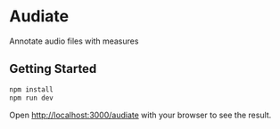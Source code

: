 # Audiate

Annotate audio files with measures

## Getting Started

```bash
npm install
npm run dev
```

Open [http://localhost:3000/audiate](http://localhost:3000/audiate) with your browser to see the result.
